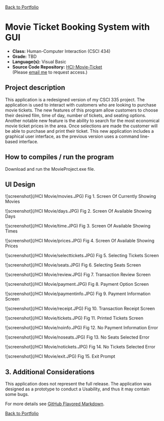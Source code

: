 [Back to Portfolio](./)

Movie Ticket Booking System with GUI
===============

-   **Class:** Human-Computer Interaction (CSCI 434)
-   **Grade:** TBD
-   **Language(s):** Visual Basic
-   **Source Code Repository:** [HCI-Movie-Ticket](https://github.com/Xcar17/Portfolio-HCI-Movie-Ticket)  
    (Please [email me](mailto:cror93@gmail.com?subject=GitHub%20Access) to request access.)

## Project description

This application is a redesigned version of my CSCI 335 project. The application is used to interact with customers who are looking to purchase movie tickets. The new features of this program allow customers to choose their desired film, time of day, number of tickets, and seating options. Another notable new feature is the ability to search for the most economical movie ticket prices in the area. Once selections are made the customer will be able to purchase and print their ticket. This new application includes a graphical user interface, as the previous version uses a command line-based interface. 

## How to compiles / run the program

Download and run the MovieProject.exe file.

## UI Design



![screenshot](/HCI Movie/movies.JPG)
Fig 1. Screen Of Currently Showing Movies

![screenshot](/HCI Movie/days.JPG)
Fig 2. Screen Of Available Showing Days

![screenshot](/HCI Movie/time.JPG)
Fig 3. Screen Of Available Showing Times

![screenshot](/HCI Movie/prices.JPG)
Fig 4. Screen Of Available Showing Prices

![screenshot](/HCI Movie/selecttickets.JPG)
Fig 5. Selecting Tickets Screen

![screenshot](/HCI Movie/seats.JPG)
Fig 6. Selecting Seats Screen

![screenshot](/HCI Movie/review.JPG)
Fig 7. Transaction Review Screen

![screenshot](/HCI Movie/payment.JPG)
Fig 8. Payment Option Screen

![screenshot](/HCI Movie/paymentinfo.JPG)
Fig 9. Payment Information Screen

![screenshot](/HCI Movie/receipt.JPG)
Fig 10. Transaction Receipt Screen

![screenshot](/HCI Movie/tickets.JPG)
Fig 11. Printed Tickets Screen

![screenshot](/HCI Movie/noinfo.JPG)
Fig 12. No Payment Information Error

![screenshot](/HCI Movie/noseats.JPG)
Fig 13. No Seats Selected Error

![screenshot](/HCI Movie/notickets.JPG)
Fig 14. No Tickets Selected Error

![screenshot](/HCI Movie/exit.JPG)
Fig 15. Exit Prompt

## 3. Additional Considerations

This application does not represent the full release. The application was designed as a prototype to conduct a Usability, and thus it may contain some bugs.

For more details see [GitHub Flavored Markdown](https://guides.github.com/features/mastering-markdown/).

[Back to Portfolio](./)
